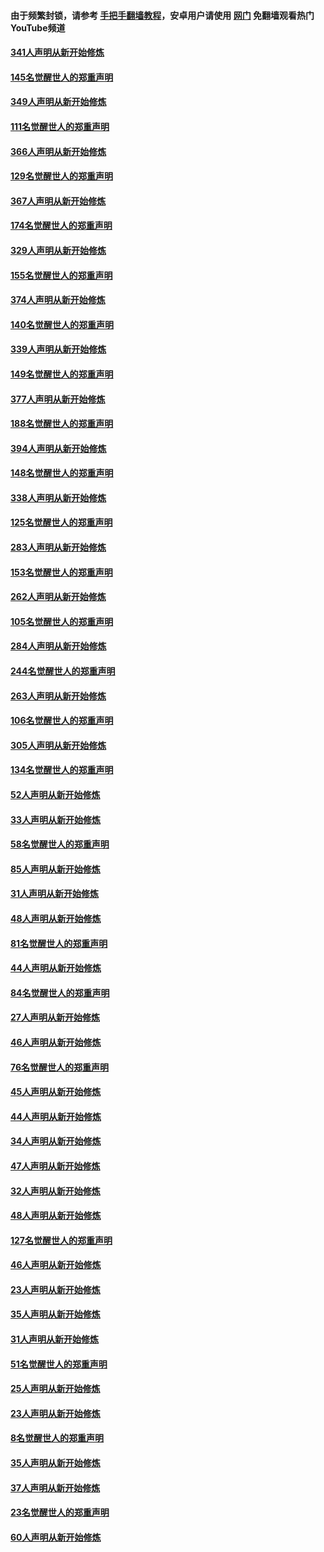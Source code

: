 #### 由于频繁封锁，请参考 [手把手翻墙教程](https://github.com/gfw-breaker/guides/wiki/)，安卓用户请使用 [网门](https://github.com/gfw-breaker/nogfw/blob/master/dl.md?t=06250501) 免翻墙观看热门YouTube频道 

#### [341人声明从新开始修炼](../pages/91/427255.md?t=06250501) 

#### [145名觉醒世人的郑重声明](../pages/91/427254.md?t=06250501) 

#### [349人声明从新开始修炼](../pages/91/426969.md?t=06250501) 

#### [111名觉醒世人的郑重声明](../pages/91/426968.md?t=06250501) 

#### [366人声明从新开始修炼](../pages/91/426737.md?t=06250501) 

#### [129名觉醒世人的郑重声明](../pages/91/426736.md?t=06250501) 

#### [367人声明从新开始修炼](../pages/91/426421.md?t=06250501) 

#### [174名觉醒世人的郑重声明](../pages/91/426420.md?t=06250501) 

#### [329人声明从新开始修炼](../pages/91/426139.md?t=06250501) 

#### [155名觉醒世人的郑重声明](../pages/91/426138.md?t=06250501) 

#### [374人声明从新开始修炼](../pages/91/425811.md?t=06250501) 

#### [140名觉醒世人的郑重声明](../pages/91/425810.md?t=06250501) 

#### [339人声明从新开始修炼](../pages/91/425690.md?t=06250501) 

#### [149名觉醒世人的郑重声明](../pages/91/425689.md?t=06250501) 

#### [377人声明从新开始修炼](../pages/91/424867.md?t=06250501) 

#### [188名觉醒世人的郑重声明](../pages/91/424866.md?t=06250501) 

#### [394人声明从新开始修炼](../pages/91/423914.md?t=06250501) 

#### [148名觉醒世人的郑重声明](../pages/91/423913.md?t=06250501) 

#### [338人声明从新开始修炼](../pages/91/423540.md?t=06250501) 

#### [125名觉醒世人的郑重声明](../pages/91/423539.md?t=06250501) 

#### [283人声明从新开始修炼](../pages/91/423296.md?t=06250501) 

#### [153名觉醒世人的郑重声明](../pages/91/423295.md?t=06250501) 

#### [262人声明从新开始修炼](../pages/91/423004.md?t=06250501) 

#### [105名觉醒世人的郑重声明](../pages/91/423003.md?t=06250501) 

#### [284人声明从新开始修炼](../pages/91/422707.md?t=06250501) 

#### [244名觉醒世人的郑重声明](../pages/91/422706.md?t=06250501) 

#### [263人声明从新开始修炼](../pages/91/422553.md?t=06250501) 

#### [106名觉醒世人的郑重声明](../pages/91/422552.md?t=06250501) 

#### [305人声明从新开始修炼](../pages/91/422153.md?t=06250501) 

#### [134名觉醒世人的郑重声明](../pages/91/422152.md?t=06250501) 

#### [52人声明从新开始修炼](../pages/91/421846.md?t=06250501) 

#### [33人声明从新开始修炼](../pages/91/421804.md?t=06250501) 

#### [58名觉醒世人的郑重声明](../pages/91/421845.md?t=06250501) 

#### [85人声明从新开始修炼](../pages/91/421769.md?t=06250501) 

#### [31人声明从新开始修炼](../pages/91/421763.md?t=06250501) 

#### [48人声明从新开始修炼](../pages/91/421605.md?t=06250501) 

#### [81名觉醒世人的郑重声明](../pages/91/421656.md?t=06250501) 

#### [44人声明从新开始修炼](../pages/91/421544.md?t=06250501) 

#### [84名觉醒世人的郑重声明](../pages/91/421543.md?t=06250501) 

#### [27人声明从新开始修炼](../pages/91/421465.md?t=06250501) 

#### [46人声明从新开始修炼](../pages/91/421454.md?t=06250501) 

#### [76名觉醒世人的郑重声明](../pages/91/421453.md?t=06250501) 

#### [45人声明从新开始修炼](../pages/91/421452.md?t=06250501) 

#### [44人声明从新开始修炼](../pages/91/421422.md?t=06250501) 

#### [34人声明从新开始修炼](../pages/91/421322.md?t=06250501) 

#### [47人声明从新开始修炼](../pages/91/421264.md?t=06250501) 

#### [32人声明从新开始修炼](../pages/91/421225.md?t=06250501) 

#### [48人声明从新开始修炼](../pages/91/421202.md?t=06250501) 

#### [127名觉醒世人的郑重声明](../pages/91/421224.md?t=06250501) 

#### [46人声明从新开始修炼](../pages/91/421203.md?t=06250501) 

#### [23人声明从新开始修炼](../pages/91/421138.md?t=06250501) 

#### [35人声明从新开始修炼](../pages/91/421122.md?t=06250501) 

#### [31人声明从新开始修炼](../pages/91/421081.md?t=06250501) 

#### [51名觉醒世人的郑重声明](../pages/91/421080.md?t=06250501) 

#### [25人声明从新开始修炼](../pages/91/421020.md?t=06250501) 

#### [23人声明从新开始修炼](../pages/91/420884.md?t=06250501) 

#### [8名觉醒世人的郑重声明](../pages/91/420883.md?t=06250501) 

#### [35人声明从新开始修炼](../pages/91/420809.md?t=06250501) 

#### [37人声明从新开始修炼](../pages/91/420766.md?t=06250501) 

#### [23名觉醒世人的郑重声明](../pages/91/420765.md?t=06250501) 

#### [60人声明从新开始修炼](../pages/91/420727.md?t=06250501) 

